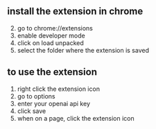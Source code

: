 ## install the extension in chrome 
2. go to chrome://extensions
3. enable developer mode
4. click on load unpacked
5. select the folder where the extension is saved

## to use the extension
1. right click the extension icon
2. go to options
3. enter your openai api key
4. click save
5. when on a page, click the extension icon


